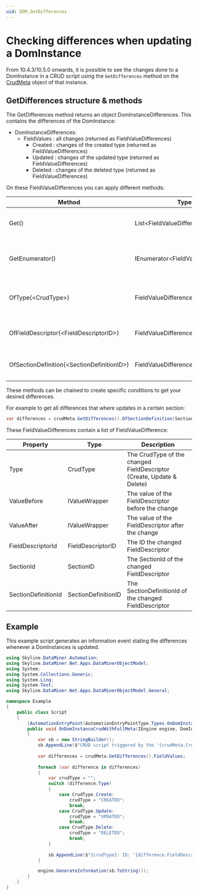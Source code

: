 ```yaml
---
uid: DOM_GetDifferences
---
```


# Checking differences when updating a DomInstance

From 10.4.3/10.5.0 onwards<!-- RN 38364 -->, it is possible to see the changes done to a DomInstance in a CRUD script using the `GetDifferences` method on the [CrudMeta](xref:ExecuteScriptOnDomInstanceActionSettings#full-crud-meta-type) object of that instance.

## GetDifferences structure & methods

The GetDifferences method returns an object DomInstanceDifferences. This contains the differences of the DomInstance:

- DomInstanceDifferences:
    - FieldValues : all changes (returned as FieldValueDifferences)
        - Created : changes of the created type (returned as FieldValueDifferences)
        - Updated : changes of the updated type (returned as FieldValueDifferences)
        - Deleted : changes of the deleted type (returned as FieldValueDifferences)

On these FieldValueDifferences you can apply different methods:

|Method        |Type        |Description |
|----------------|------------|------------|
|Get() | List\<FieldValueDifference\> | Returns the differences as a list of FieldValueDifference|
|GetEnumerator() | IEnumerator\<FieldValueDifference\> | Returns an enumerator that iterates through the collection of differences|
|OfType(\<CrudType\>) | FieldValueDifferences | Returns the differences with a certain CrudType (Create, Update & Delete)|
|OfFieldDescriptor(\<FieldDescriptorID\>) | FieldValueDifferences | Returns the differences on a certain FieldDescriptor|
|OfSectionDefinition(\<SectionDefinitionID\>) | FieldValueDifferences | Returns the differences within a certain SectionDefinition|

These methods can be chained to create specific conditions to get your desired differences.

For example to get all differences that where updates in a certain section:

```csharp
var differences = crudMeta.GetDifferences().OfSectionDefinition(SectionDefinitionId).OfType(CrudType.Update);
```

These FieldValueDifferences contain a list of FieldValueDifference:

|Property        |Type        |Description |
|----------------|------------|------------|
|Type | CrudType | The CrudType of the changed FieldDescriptor (Create, Update & Delete) |
|ValueBefore | IValueWrapper | The value of the FieldDescriptor before the change|
|ValueAfter | IValueWrapper | The value of the FieldDescriptor after the change|
|FieldDescriptorId | FieldDescriptorID | The ID the changed FieldDescriptor|
|SectionId | SectionID |The SectionId of the changed FieldDescriptor|
|SectionDefinitionId | SectionDefinitionID | The SectionDefinitionId of the changed FieldDescriptor|

## Example
This example script generates an information event stating the differences whenever a DomInstances is updated.

```csharp
using Skyline.DataMiner.Automation;
using Skyline.DataMiner.Net.Apps.DataMinerObjectModel;
using System;
using System.Collections.Generic;
using System.Linq;
using System.Text;
using Skyline.DataMiner.Net.Apps.DataMinerObjectModel.General;

namespace Example
{
    public class Script
    {
        [AutomationEntryPoint(AutomationEntryPointType.Types.OnDomInstanceCrudWithFullMeta)]
        public void OnDomInstanceCrudWithFullMeta(IEngine engine, DomInstanceCrudMeta crudMeta)
        {
            var sb = new StringBuilder();
            sb.AppendLine($"CRUD script triggered by the '{crudMeta.CrudType}' action on DomInstance with name '{crudMeta.CurrentVersion.Name}'. Changes:");
        
            var differences = crudMeta.GetDifferences().FieldValues;
        
            foreach (var difference in differences)
            {
                var crudType = "";
                switch (difference.Type)
                {
                    case CrudType.Create:
                        crudType = "CREATED";
                        break;
                    case CrudType.Update:
                        crudType = "UPDATED";
                        break;
                    case CrudType.Delete:
                        crudType = "DELETED";
                        break;
                }
        
                sb.AppendLine($"{crudType}: ID: '{difference.FieldDescriptorId.Id}', Change: '{difference.ValueBefore}' -> '{difference.ValueAfter}'");
            }

            engine.GenerateInformation(sb.ToString());
        }
    }
}
```